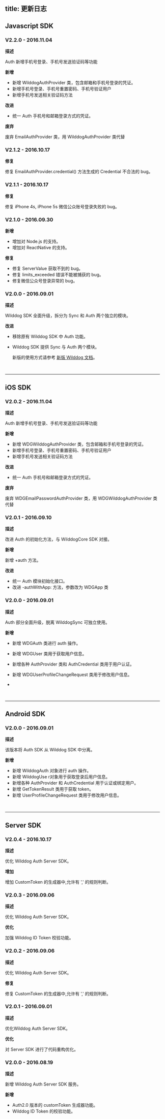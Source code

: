 
title: 更新日志
---

## Javascript SDK

### V2.2.0 - 2016.11.04

**描述**

Auth 新增手机号登录、手机号发送验证码等功能

**新增**

- 新增 WilddogAuthProvider 类，包含邮箱和手机号登录的凭证。
- 新增手机号登录、手机号重置密码、手机号验证用户
- 新增手机号发送相关验证码方法

**改进**

- 统一 Auth 手机号和邮箱登录方式的凭证。

**废弃**

废弃 EmailAuthProvider 类，用 WilddogAuthProvider 类代替

### V2.1.2 - 2016.10.17

**修复**

修复 EmailAuthProvider.credential() 方法生成的 Credential 不合法的 bug。



### V2.1.1 - 2016.10.17

**修复**

修复 iPhone 4s, iPhone 5s 微信公众账号登录失败的 bug。



### V2.1.0 - 2016.09.30

**新增**

- 增加对 Node.js 的支持。
- 增加对 ReactNative 的支持。

**修复**

- 修复 ServerValue 获取不到的 bug。
- 修复 limits_exceeded 错误不能被捕获的 bug。
- 修复微信公众号登录异常的 bug。



### V2.0.0 - 2016.09.01

**描述**

Wilddog SDK 全面升级，拆分为 Sync 和 Auth 两个独立的模块。

**改进**

- 移除原有 Wilddog SDK 中 Auth 功能。

- Wilddog SDK 提供 Sync 与 Auth 两个模块。

  新版的使用方式请参考 [新版 Wilddog 文档](/quickstart/sync/web.html)。

</br>

---





## iOS SDK

### V2.0.2 - 2016.11.04

**描述**

Auth 新增手机号登录、手机号发送验证码等功能

**新增**

- 新增 WDGWilddogAuthProvider 类，包含邮箱和手机号登录的凭证。
- 新增手机号登录、手机号重置密码、手机号验证用户
- 新增手机号发送相关验证码方法

**改进**

- 统一 Auth 手机号和邮箱登录方式的凭证。

**废弃**

废弃 WDGEmailPasswordAuthProvider 类，用 WDGWilddogAuthProvider 类代替

### V2.0.1 - 2016.09.10

**描述**

改进 Auth 的初始化方法，与 WilddogCore SDK 对接。

**新增**

新增 +auth 方法。

**改进**

- 统一 Auth 模块初始化接口。
- 改进 -authWithApp: 方法，参数改为 WDGApp 类

### V2.0.0 - 2016.09.01

**描述**

Auth 部分全面升级，脱离 WilddogSync 可独立使用。

**新增**

- 新增 WDGAuth 类进行 auth 操作。
- 新增 WDGUser 类用于获取用户信息。
- 新增各种 AuthProvider 类和 AuthCredential 类用于用户认证。
- 新增 WDGUserProfileChangeRequest 类用于修改用户信息。


- ​

</br>

---

## Android SDK

### V2.0.0 - 2016.09.01

**描述**

 该版本将 Auth SDK 从 Wilddog SDK 中分离。

**新增**

- 新增 WilddogAuth 对象进行 auth 操作。
- 新增 WilddogUse r对象用于获取登录后用户信息。
- 新增各种 AuthProvider 和 AuthCredential 用于认证或绑定用户。
- 新增 GetTokenResult 类用于获取 token。
- 新增 UserProfileChangeRequest 类用于修改用户信息。

</br>

---

## Server SDK

### V2.0.4 - 2016.10.17

**描述**

优化 Wilddog Auth Server SDK。

**增加**

增加 CustomToken 的生成器中,允许有 ',' 的规则判断。



### V2.0.3 - 2016.09.06

**描述**

优化 Wilddog Auth Server SDK。

**优化**

加强 Wilddog ID Token 校验功能。

### V2.0.2 - 2016.09.06

**描述**

优化 Wilddog Auth Server SDK。

**修复**

修复 CustomToken 的生成器中,允许有 ',' 的规则判断。

### V2.0.1 - 2016.09.01

**描述**

优化Wilddog Auth Server SDK。

**优化**

对 Server SDK 进行了代码重构优化。



### V2.0.0 - 2016.08.19

**描述**

新增 Wilddog Auth Server SDK 服务。

**新增**

- Auth2.0 版本的 customToken 生成器功能。
- Wilddog ID Token 的校验功能。

### 
